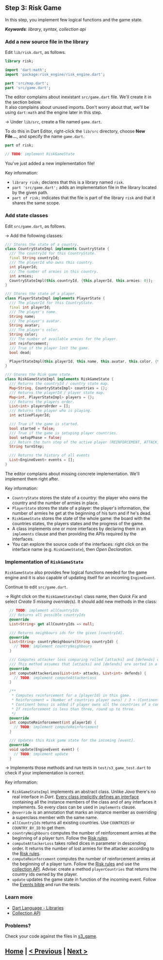 ## Step 3: Risk Game

In this step, you implement few logical functions and the game state.

_**Keywords**: library, syntax, collection api_


### Add a new source file in the library

Edit `lib/risk.dart`, as follows.

```Dart
library risk;

import 'dart:math';
import 'package:risk_engine/risk_engine.dart';

part 'src/map.dart';
part 'src/game.dart';
```

The editor complains about inexistant `src/game.dart` file. We'll create it in the section below.  
It also complains about unused imports. Don't worry about that, we'll be using `dart:math` and the engine later in this step.

&rarr; Under `lib/src`, create a file named `game.dart`.

To do this in Dart Editor, right-click the `lib/src` directory, choose **New File...**, and specify the name `game.dart`.

```Dart
part of risk;

// TODO: implement RiskGameState
```

You've just added a new implementation file!

Key information:

* `library risk;` declares that this is a library named `risk`.
* `part 'src/game.dart';` adds an implementation file in the library located by the given path.
* `part of risk;` indicates that the file is part of the library `risk` and that it shares the same scope.

### Add state classes

Edit `src/game.dart`, as follows.

&rarr; Add the following classes:

```Dart
/// Stores the state of a country.
class CountryStateImpl implements CountryState {
  /// The countryId for this CountryState.
  final String countryId;
  /// The playerId who owns this country.
  int playerId;
  /// The number of armies in this country.
  int armies;
  CountryStateImpl(this.countryId, {this.playerId, this.armies: 0});
}

/// Stores the state of a player.
class PlayerStateImpl implements PlayerState {
  /// The playerId for this CountryState.
  final int playerId;
  /// The player's name.
  String name;
  /// The player's avatar.
  String avatar;
  /// The player's color.
  String color;
  /// The number of available armies for the player.
  int reinforcement;
  /// True if the player lost the game.
  bool dead;

  PlayerStateImpl(this.playerId, this.name, this.avatar, this.color, {this.reinforcement: 0, this.dead: false});
}

/// Stores the Risk game state.
class RiskGameStateImpl implements RiskGameState {
  /// Returns the countryId / country state map.
  Map<String, CountryStateImpl> countries = {};
  /// Returns the playerId / player state map.
  Map<int, PlayerStateImpl> players = {};
  /// Returns the players order.
  List<int> playersOrder = [];
  /// Returns the player who is playing.
  int activePlayerId;

  /// True if the game is started.
  bool started = false;
  /// True if the game is setuping player countries.
  bool setupPhase = false;
  /// Return the turn step of the active player (REINFORCEMENT, ATTACK, FORTIFICATION).
  String turnStep;

  /// Returns the history of all events
  List<EngineEvent> events = [];
}
```

The editor complains about missing concrete implementation. We'll implement them right after.

Key information:

* `CountryState` stores the state of a country: the player who owns the country and the number of armies in place.
* `PlayerState` stores the state of a player: the player's information, the number of armies he get at the beginning of his turn and if he's dead.
* `RiskGameState` stores the state of the whole game: the board with the countries states, the players states and the progress of the game.
* A class implements one or more interfaces by declaring them in an `implements` clause and then providing the APIs required by the interfaces. 
* You can explore the source code of the interfaces: right click on the interface name (e.g. `RiskGameState`), then _Open Declaration_. 

### Implementation of `RiskGameState`

`RiskGameState` also provides few logical functions needed for the game engine and it is also capable of updating itself for an incoming `EngineEvent`.

Continue to edit `src/game.dart`.

&rarr; Right click on the `RiskGameStateImpl` class name, then _Quick Fix_ and select _Create 5 missing override(s)_. It should add new methods in the class:

```Dart
  // TODO: implement allCountryIds
  /// Returns all possible countryIds
  @override
  List<String> get allCountryIds => null;

  /// Returns neighbours ids for the given [countryId].
  @override
  List<String> countryNeighbours(String countryId) {
    // TODO: implement countryNeighbours
  }

  /// Computes attacker loss comparing rolled [attacks] and [defends] dices.
  /// This method assumes that [attacks] and [defends] are sorted in a descending order
  @override
  int computeAttackerLoss(List<int> attacks, List<int> defends) {
    // TODO: implement computeAttackerLoss
  }

  /**
   * Computes reinforcement for a [playerId] in this game.
   * Reinforcement = (Number of countries player owns) / 3 + (Continent bonus)
   * Continent bonus is added if player owns all the countries of a continent.
   * If reinforcement is less than three, round up to three.
   */
  @override
  int computeReinforcement(int playerId) {
    // TODO: implement computeReinforcement
  }

  /// Updates this Risk game state for the incoming [event].
  @override
  void update(EngineEvent event) {
    // TODO: implement update
  }
```

&rarr; Implements those methods and run tests in `test/s3_game_test.dart` to check if your implementation is correct.

Key information:
* `RiskGameStateImpl` implements an abstract class. Unlike _Java_ there's no real interface in _Dart_. [Every class implicitly defines an interface](https://www.dartlang.org/docs/dart-up-and-running/contents/ch02.html#ch02-implicit-interfaces) containing all the instance members of the class and of any interfaces it implements. So every class can be used in `implements` clause.
* `@override` is an annotation that marks an instance member as overriding a superclass member with the same name.
* `allCountryIds` returns all existing countries. Use `COUNTRIES` or `COUNTRY_BY_ID` to get them.
* `countryNeighbours` computes the number of reinforcement armies at the beginning of a player turn. Follow the [Risk rules](rules.md).
* `computeAttackerLoss` takes rolled dices in parameter in descending order. It returns the number of lost armies for the attacker according to the [Risk rules](rules.md).
* `computeReinforcement` computes the number of reinforcement armies at the beginning of a player turn. Follow the [Risk rules](rules.md) and use the [collection API](https://api.dartlang.org/apidocs/channels/stable/dartdoc-viewer/dart-core.Iterable).
  Advise: create a method `playerCountries` that returns the country ids owned by the player.
* `update` updates the game state in function of the incoming event. Follow the [Events bible](events.md) and run the tests.

### Learn more
 - [Dart Language - Libraries](https://www.dartlang.org/docs/dart-up-and-running/contents/ch02.html#libraries)
 - [Collection API](https://api.dartlang.org/apidocs/channels/stable/dartdoc-viewer/dart-core.Iterable)

### Problems?
Check your code against the files in [s3_game](../samples/s3_game).

## [Home](../README.md) | [< Previous](step-2.md#step-2-dart-classes) | [Next >](step-4.md#step-4-polymer-custom-element)

